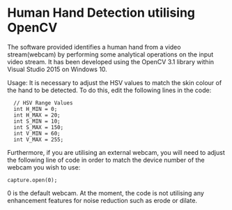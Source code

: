 # Human Hand Detection utilising OpenCV
The software provided identifies a human hand from a video stream(webcam) by performing some analytical operations on the input video stream. It has been developed using the OpenCV 3.1 library within Visual Studio 2015 on Windows 10.

Usage:
It is necessary to adjust the HSV values to match the skin colour of the hand to be detected. To do this, edit the following lines in the code: 

  ```
	// HSV Range Values
	int H_MIN = 0;
	int H_MAX = 20;
	int S_MIN = 10;
	int S_MAX = 150;
	int V_MIN = 60;
	int V_MAX = 255;
  ```
  
  Furthermore, if you are utilising an external webcam, you will need to adjust the following line of code in order to match the device number of the webcam you wish to use:
  
  ```
  capture.open(0);
  ```
  0 is the default webcam. At the moment, the code is not utilising any enhancement features for noise reduction such as erode or dilate.
